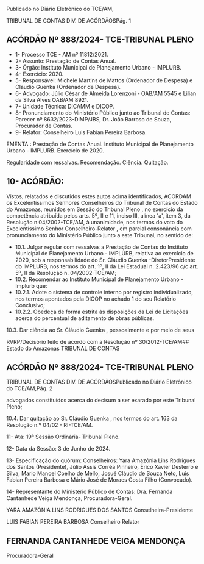 Publicado  no  Diário  Eletrônico do TCE/AM,

TRIBUNAL DE CONTAS DIV. DE ACÓRDÃOSPág. 1

## ACÓRDÃO Nº 888/2024- TCE-TRIBUNAL PLENO

- 1- Processo TCE - AM nº 11812/2021.
- 2- Assunto: Prestação de Contas Anual.
- 3- Órgão: Instituto Municipal de Planejamento Urbano - IMPLURB.
- 4- Exercício: 2020.
- 5- Responsável: Michele Martins de Mattos (Ordenador de Despesa) e Claudio Guenka (Ordenador de Despesa).
- 6- Advogado: Júlio César de Almeida Lorenzoni - OAB/AM 5545 e Lilian da Silva Alves OAB/AM 8921.
- 7- Unidade Técnica: DICAMM e DICOP.
- 8- Pronunciamento  do  Ministério  Público  junto  ao  Tribunal  de  Contas: Parecer  nº 8632/2023-DIMP/JBS, Dr. João Barroso de Souza, Procurador de Contas.
- 9- Relator: Conselheiro Luis Fabian Pereira Barbosa.

EMENTA : Prestação de Contas  Anual. Instituto Municipal  de  Planejamento  Urbano  -  IMPLURB. Exercício de 2020.

Regularidade com ressalvas. Recomendação. Ciência. Quitação.

## 10-  ACÓRDÃO:

Vistos, relatados e discutidos estes autos acima identificados, ACORDAM os Excelentíssimos Senhores Conselheiros do Tribunal de Contas do Estado do Amazonas, reunidos em Sessão do Tribunal Pleno , no exercício da competência atribuída pelos arts. 5º, II e 11, inciso III, alínea 'a', item 3, da Resolução n.04/2002-TCE/AM, à unanimidade, nos termos do voto do Excelentíssimo Senhor Conselheiro-Relator , em  parcial consonância com pronunciamento do Ministério Público junto a este Tribunal, no sentido de:

- 10.1. Julgar  regular  com  ressalvas a  Prestação  de  Contas  do  Instituto Municipal de Planejamento Urbano - IMPLURB, relativa ao exercício de 2020,  sob  a  responsabilidade  do Sr. Cláudio  Guenka -DiretorPresidente  do  IMPLURB,  nos  termos  do  art.  1º,  II  da  Lei  Estadual  n. 2.423/96 c/c art. 5º, II da Resolução n. 04/2002-TCE/AM;
- 10.2. Recomendar ao Instituto Municipal de Planejamento Urbano -Implurb que:
- 10.2.1. Adote o sistema de controle interno por registro individualizado, nos termos apontados pela DICOP  no achado 1 do seu Relatório Conclusivo;
- 10.2.2. Obedeça de forma estrita às disposições da Lei de Licitações  acerca  do  percentual  de  aditamento  de  obras públicas.

10.3. Dar ciência ao Sr. Cláudio Guenka , pessoalmente e por meio de seus

RVRP/Decisório feito de acordo com a Resolução nº 30/2012-TCE/AM## Estado do Amazonas TRIBUNAL DE CONTAS

## ACÓRDÃO Nº 888/2024- TCE-TRIBUNAL PLENO

TRIBUNAL DE CONTAS DIV. DE ACÓRDÃOSPublicado  no  Diário  Eletrônico do TCE/AM,Pág. 2

advogados  constituídos  acerca  do decisum a  ser  exarado  por  este Tribunal Pleno;

10.4. Dar  quitação ao Sr.  Cláudio  Guenka , nos  termos  do  art.  163  da Resolução n.º 04/02 - RI-TCE/AM.

11-  Ata: 19ª Sessão Ordinária- Tribunal Pleno.

12-  Data da Sessão: 3 de Junho de 2024.

13-  Especificação  do  quórum: Conselheiros:  Yara  Amazônia  Lins  Rodrigues  dos Santos (Presidente), Júlio Assis Corrêa Pinheiro, Érico Xavier Desterro e Silva, Mario Manoel Coelho de Mello, Josué Cláudio de Souza Neto, Luis Fabian Pereira Barbosa e Mário José de Moraes Costa Filho (Convocado).

14-  Representante do Ministério Público de Contas: Dra. Fernanda Cantanhede Veiga Mendonça, Procuradora-Geral.

YARA AMAZÔNIA LINS RODRIGUES DOS SANTOS Conselheira-Presidente

LUIS FABIAN PEREIRA BARBOSA Conselheiro Relator

## FERNANDA CANTANHEDE VEIGA MENDONÇA

Procuradora-Geral